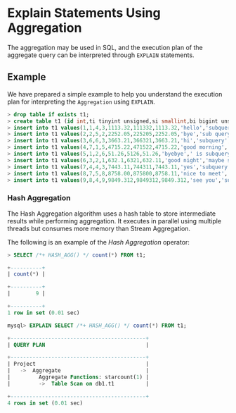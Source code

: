 # Explain Statements Using Aggregation

The aggregation may be used in SQL, and the execution plan of the aggregate query can be interpreted through `EXPLAIN` statements.

## Example

We have prepared a simple example to help you understand the execution plan for interpreting the `Aggregation` using `EXPLAIN`.

```sql
> drop table if exists t1;
> create table t1 (id int,ti tinyint unsigned,si smallint,bi bigint unsigned,fl float,dl double,de decimal,ch char(20),vch varchar(20),dd date,dt datetime);
> insert into t1 values(1,1,4,3,1113.32,111332,1113.32,'hello','subquery','2022-04-28','2022-04-28 22:40:11');
> insert into t1 values(2,2,5,2,2252.05,225205,2252.05,'bye','sub query','2022-04-28','2022-04-28 22:40:11');
> insert into t1 values(3,6,6,3,3663.21,366321,3663.21,'hi','subquery','2022-04-28','2022-04-28 22:40:11');
> insert into t1 values(4,7,1,5,4715.22,471522,4715.22,'good morning','my subquery','2022-04-28','2022-04-28 22:40:11');
> insert into t1 values(5,1,2,6,51.26,5126,51.26,'byebye',' is subquery?','2022-04-28','2022-04-28 22:40:11');
> insert into t1 values(6,3,2,1,632.1,6321,632.11,'good night','maybe subquery','2022-04-28','2022-04-28 22:40:11');
> insert into t1 values(7,4,4,3,7443.11,744311,7443.11,'yes','subquery','2022-04-28','2022-04-28 22:40:11');
> insert into t1 values(8,7,5,8,8758.00,875800,8758.11,'nice to meet','just subquery','2022-04-28','2022-04-28 22:40:11');
> insert into t1 values(9,8,4,9,9849.312,9849312,9849.312,'see you','subquery','2022-04-28','2022-04-28 22:40:11');
```

### Hash Aggregation

The Hash Aggregation algorithm uses a hash table to store intermediate results while performing aggregation. It executes in parallel using multiple threads but consumes more memory than Stream Aggregation.

The following is an example of the *Hash Aggregation* operator:

```sql
> SELECT /*+ HASH_AGG() */ count(*) FROM t1;

+----------+
| count(*) |

+----------+
|        9 |

+----------+
1 row in set (0.01 sec)

mysql> EXPLAIN SELECT /*+ HASH_AGG() */ count(*) FROM t1;

+-------------------------------------------+
| QUERY PLAN                                |

+-------------------------------------------+
| Project                                   |
|   ->  Aggregate                           |
|         Aggregate Functions: starcount(1) |
|         ->  Table Scan on db1.t1          |

+-------------------------------------------+
4 rows in set (0.01 sec)
```
